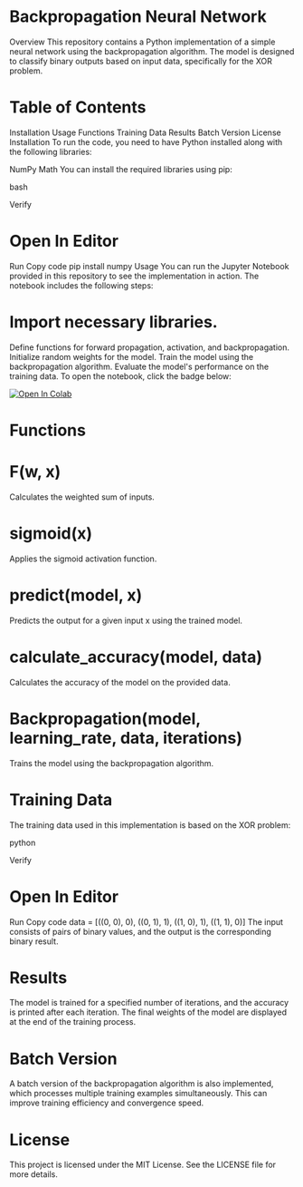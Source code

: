 # Backpropagation Neural Network
Overview
This repository contains a Python implementation of a simple neural network using the backpropagation algorithm. The model is designed to classify binary outputs based on input data, specifically for the XOR problem.

# Table of Contents
Installation
Usage
Functions
Training Data
Results
Batch Version
License
Installation
To run the code, you need to have Python installed along with the following libraries:

NumPy
Math
You can install the required libraries using pip:

bash

Verify

# Open In Editor
Run
Copy code
pip install numpy
Usage
You can run the Jupyter Notebook provided in this repository to see the implementation in action. The notebook includes the following steps:

# Import necessary libraries.
Define functions for forward propagation, activation, and backpropagation.
Initialize random weights for the model.
Train the model using the backpropagation algorithm.
Evaluate the model's performance on the training data.
To open the notebook, click the badge below:

<a href="https://colab.research.google.com/github/gafoor-bot/Backpropagation/blob/main/Backpropagation.ipynb" target="_parent"><img src="https://colab.research.google.com/assets/colab-badge.svg" alt="Open In Colab"/></a>

# Functions
# F(w, x)
Calculates the weighted sum of inputs.

# sigmoid(x)
Applies the sigmoid activation function.

# predict(model, x)
Predicts the output for a given input x using the trained model.

# calculate_accuracy(model, data)
Calculates the accuracy of the model on the provided data.

# Backpropagation(model, learning_rate, data, iterations)
Trains the model using the backpropagation algorithm.

# Training Data
The training data used in this implementation is based on the XOR problem:

python

Verify

# Open In Editor
Run
Copy code
data = [((0, 0), 0), ((0, 1), 1), ((1, 0), 1), ((1, 1), 0)]
The input consists of pairs of binary values, and the output is the corresponding binary result.

# Results
The model is trained for a specified number of iterations, and the accuracy is printed after each iteration. The final weights of the model are displayed at the end of the training process.

# Batch Version
A batch version of the backpropagation algorithm is also implemented, which processes multiple training examples simultaneously. This can improve training efficiency and convergence speed.

# License
This project is licensed under the MIT License. See the LICENSE file for more details.

